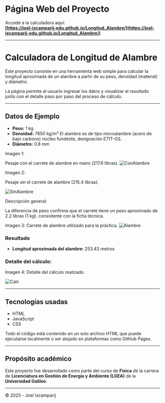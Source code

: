 # Página Web del Proyecto

Accede a la calculadora aquí:  
**[https://joel-ixcamparij-edu.github.io/Longitud_Alambre/](https://joel-ixcamparij-edu.github.io/Longitud_Alambre/)**

---

# Calculadora de Longitud de Alambre

Este proyecto consiste en una herramienta web simple para calcular la longitud aproximada de un alambre a partir de su peso, densidad (material) y diámetro.

La página permite al usuario ingresar los datos y visualizar el resultado junto con el detalle paso por paso del proceso de cálculo.

---

## Datos de Ejemplo

- **Peso:** 1 kg
- **Densidad:** 7850 kg/m³ El alambre es de tipo microalambre (acero de bajo carbono) núcleo fundente, designación E71T-GS.
- **Diámetro:** 0.8 mm


Imagen 1:

Pesaje con el carrete de alambre en mano (217.6 libras).
![ConAlambre](https://github.com/user-attachments/assets/7731d655-5d82-4541-9a00-e0a9c8ce4f26)


Imagen 2:

Pesaje sin el carrete de alambre (215.4 libras).

![SinAlambre](https://github.com/user-attachments/assets/83b87b8c-e339-4962-96ee-b5fd3eb94eee)


Descripción general:

La diferencia de peso confirma que el carrete tiene un peso aproximado de 2.2 libras (1 kg), consistente con la ficha técnica.

Imagen 3:
Carrete de alambre utilizado para la práctica.
![Alambre](https://github.com/user-attachments/assets/dc553235-3401-4ab1-9020-7a2eb0638d7f)


### Resultado

- **Longitud aproximada del alambre:** 253.43 metros

### Detalle del cálculo:
Imagen 4: Detalle del cálculo realizado. 

![Calc](https://github.com/user-attachments/assets/0ae18976-aeed-4889-b62c-7f78f729e8ee)


---

## Tecnologías usadas

- HTML
- JavaScript 
- CSS 

Todo el código está contenido en un solo archivo HTML que puede ejecutarse localmente o ser alojado en plataformas como GitHub Pages.

---

## Propósito académico

Este proyecto fue desarrollado como parte del curso de **Física** de la carrera de **Licenciatura en Gestión de Energía y Ambiente (LGEA)** de la **Universidad Galileo**.

---

© 2025 - Joel Ixcamparij
